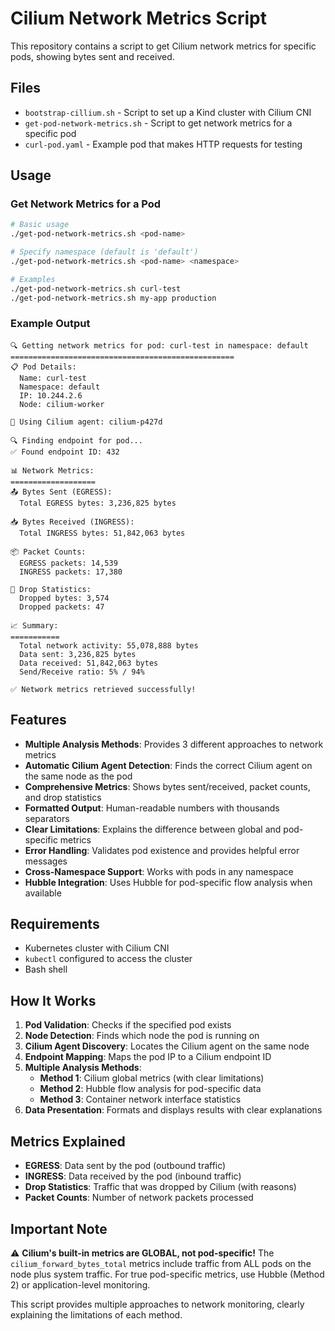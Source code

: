 # Cilium Network Metrics Script

This repository contains a script to get Cilium network metrics for specific pods, showing bytes sent and received.

## Files

- `bootstrap-cillium.sh` - Script to set up a Kind cluster with Cilium CNI
- `get-pod-network-metrics.sh` - Script to get network metrics for a specific pod
- `curl-pod.yaml` - Example pod that makes HTTP requests for testing

## Usage

### Get Network Metrics for a Pod

```bash
# Basic usage
./get-pod-network-metrics.sh <pod-name>

# Specify namespace (default is 'default')
./get-pod-network-metrics.sh <pod-name> <namespace>

# Examples
./get-pod-network-metrics.sh curl-test
./get-pod-network-metrics.sh my-app production
```

### Example Output

```
🔍 Getting network metrics for pod: curl-test in namespace: default
==================================================
📋 Pod Details:
  Name: curl-test
  Namespace: default
  IP: 10.244.2.6
  Node: cilium-worker

🔧 Using Cilium agent: cilium-p427d

🔍 Finding endpoint for pod...
✅ Found endpoint ID: 432

📊 Network Metrics:
===================
📤 Bytes Sent (EGRESS):
  Total EGRESS bytes: 3,236,825 bytes

📥 Bytes Received (INGRESS):
  Total INGRESS bytes: 51,842,063 bytes

📦 Packet Counts:
  EGRESS packets: 14,539
  INGRESS packets: 17,380

🚫 Drop Statistics:
  Dropped bytes: 3,574
  Dropped packets: 47

📈 Summary:
===========
  Total network activity: 55,078,888 bytes
  Data sent: 3,236,825 bytes
  Data received: 51,842,063 bytes
  Send/Receive ratio: 5% / 94%

✅ Network metrics retrieved successfully!
```

## Features

- **Multiple Analysis Methods**: Provides 3 different approaches to network metrics
- **Automatic Cilium Agent Detection**: Finds the correct Cilium agent on the same node as the pod
- **Comprehensive Metrics**: Shows bytes sent/received, packet counts, and drop statistics
- **Formatted Output**: Human-readable numbers with thousands separators
- **Clear Limitations**: Explains the difference between global and pod-specific metrics
- **Error Handling**: Validates pod existence and provides helpful error messages
- **Cross-Namespace Support**: Works with pods in any namespace
- **Hubble Integration**: Uses Hubble for pod-specific flow analysis when available

## Requirements

- Kubernetes cluster with Cilium CNI
- `kubectl` configured to access the cluster
- Bash shell

## How It Works

1. **Pod Validation**: Checks if the specified pod exists
2. **Node Detection**: Finds which node the pod is running on
3. **Cilium Agent Discovery**: Locates the Cilium agent on the same node
4. **Endpoint Mapping**: Maps the pod IP to a Cilium endpoint ID
5. **Multiple Analysis Methods**:
   - **Method 1**: Cilium global metrics (with clear limitations)
   - **Method 2**: Hubble flow analysis for pod-specific data
   - **Method 3**: Container network interface statistics
6. **Data Presentation**: Formats and displays results with clear explanations

## Metrics Explained

- **EGRESS**: Data sent by the pod (outbound traffic)
- **INGRESS**: Data received by the pod (inbound traffic)
- **Drop Statistics**: Traffic that was dropped by Cilium (with reasons)
- **Packet Counts**: Number of network packets processed

## Important Note

⚠️ **Cilium's built-in metrics are GLOBAL, not pod-specific!** The `cilium_forward_bytes_total` metrics include traffic from ALL pods on the node plus system traffic. For true pod-specific metrics, use Hubble (Method 2) or application-level monitoring.

This script provides multiple approaches to network monitoring, clearly explaining the limitations of each method.
